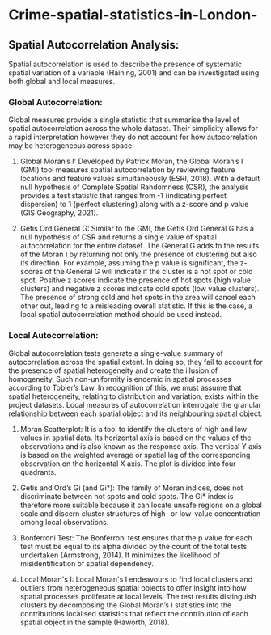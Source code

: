 # Crime-spatial-statistics-in-London-

## Spatial Autocorrelation Analysis: 
Spatial autocorrelation is used to describe the presence of systematic spatial variation of a variable (Haining, 2001) and can be investigated using both global and local measures. 

### Global Autocorrelation:
Global measures provide a single statistic that summarise the level of spatial autocorrelation across the whole dataset. Their simplicity allows for a rapid interpretation however they do not account for how autocorrelation may be heterogeneous across space. 

1. Global Moran’s I: Developed by Patrick Moran, the Global Moran’s I (GMI) tool measures spatial autocorrelation by reviewing feature locations and feature values simultaneously (ESRI, 2018). With a default null hypothesis of Complete Spatial Randomness (CSR), the analysis provides a test statistic that ranges from -1 (indicating perfect dispersion) to 1 (perfect clustering) along with a z-score and p value (GIS Geography, 2021). 

2. Getis Ord General G: Similar to the GMI, the Getis Ord General G has a null hypothesis of CSR and returns a single value of spatial autocorrelation for the entire dataset. The General G adds to the results of the Moran I by returning not only the presence of clustering but also its direction. For example, assuming the p value is significant, the z-scores of the General G will indicate if the cluster is a hot spot or cold spot. Positive z scores indicate the presence of hot spots (high value clusters) and negative z scores indicate cold spots (low value clusters). The presence of strong cold and hot spots in the area will cancel each other out, leading to a misleading overall statistic. If this is the case, a local spatial autocorrelation method should be used instead.

### Local Autocorrelation:
Global autocorrelation tests generate a single-value summary of autocorrelation across the spatial extent. In doing so, they fail to account for the presence of spatial heterogeneity and create the illusion of homogeneity. Such non-uniformity is endemic in spatial processes according to Tobler’s Law. In recognition of this, we must assume that spatial heterogeneity, relating to distribution and variation, exists within the project datasets. Local measures of autocorrelation interrogate the granular relationship between each spatial object and its neighbouring spatial object. 

1. Moran Scatterplot: It is a tool to identify the clusters of high and low values in spatial data. Its horizontal axis is based on the values of the observations and is also known as the response axis. The vertical Y axis is based on the weighted average or spatial lag of the corresponding observation on the horizontal X axis. The plot is divided into four quadrants. 

2. Getis and Ord’s Gi (and Gi*): The family of Moran indices, does not discriminate between hot spots and cold spots. The Gi* index is therefore more suitable because it can locate unsafe regions on a global scale and discern cluster structures of high- or low-value concentration among local observations. 

3. Bonferroni Test: The Bonferroni test ensures that the p value for each test must be equal to its alpha divided by the count of the total tests undertaken (Armstrong, 2014). It minimizes the likelihood of misidentification of spatial dependency.

4. Local Moran's I: Local Moran's I endeavours to find local clusters and outliers from heterogeneous spatial objects to offer insight into how spatial processes proliferate at local levels. The test results distinguish clusters by decomposing the Global Moran’s I statistics into the contributions localised statistics that reflect the contribution of each spatial object in the sample (Haworth, 2018).

